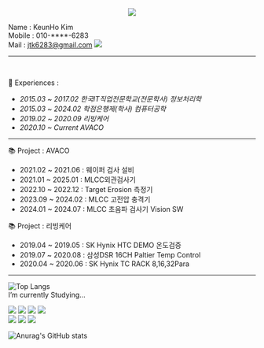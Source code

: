 
<div align="center">
  <img src="https://capsule-render.vercel.app/api?type=waving&color=auto&height=200&section=header&text=KeunHo Github&fontSize=60" />
  <br>
</div>

Name   : KeunHo Kim <br>
Mobile : 010-****-6283 <br>
Mail   : jtk6283@gmail.com <img src="https://img.shields.io/badge/Gmail-D14836?style=flat-square&logo=gmail&logoColor=white"/>  <br>

----
<br>

🥃 Experiences :
-   *2015.03 ~ 2017.02 한국IT직업전문학교(전문학사) 정보처리학* 
-   *2015.03 ~ 2024.02 학점은행제(학사) 컴퓨터공학*
-   *2019.02 ~ 2020.09 리빙케어*
-   *2020.10 ~ Current AVACO*

---

📚 Project : AVACO
-   2021.02 ~ 2021.06 : 웨이퍼 검사 설비
-   2021.01 ~ 2025.01 : MLCC외관검사기
-   2022.10 ~ 2022.12 : Target Erosion 측정기
-   2023.09 ~ 2024.02 : MLCC 고전압 충격기
-   2024.01 ~ 2024.07 : MLCC 초음파 검사기 Vision SW

📚 Project : 리빙케어
-   2019.04 ~ 2019.05 : SK Hynix HTC DEMO 온도검증
-   2019.07 ~ 2020.08 : 삼성DSR 16CH Paltier Temp Control
-   2020.04 ~ 2020.06 : SK Hynix TC RACK 8,16,32Para


---
  <!-- 주석
  아이콘 포멧 = <img src="http://img.shields.io/badge/이름-색상코드?style=flat-square&logo=아이콘이름&logoColor=글자색상"/>
  -->

  ![Top Langs](https://github-readme-stats.vercel.app/api/top-langs/?username=DohanPAPA&layout=compact)
  <br>
  I’m currently Studying...
  <br>
  
  <!-- Badges -->
  <img src="http://img.shields.io/badge/C-00599C?style=flat-square&logo=C&logoColor=white"/>                                             <!-- C -->
  <img src="https://img.shields.io/badge/C%23-239120?style=flat-square&logo=c-sharp&logoColor=white"/>                                   <!-- C# -->
  <img src="https://img.shields.io/badge/Python-14354C?style=flat-square&logo=python&logoColor=white"/>                                  <!-- Python -->
  <img src="https://img.shields.io/badge/opencv-5C3EE8?style=flat-square&logo=opencv&logoColor=black">                                   <!-- OpenCV -->
  <br>
  <img src="https://img.shields.io/badge/Visual_Studio-5C2D91?style=for-the-badge&logo=visual%20studio&logoColor=white">                 <!-- Visual Sutio -->
  <img src="https://img.shields.io/badge/Visual_Studio_Code-0078D4?style=for-the-badge&logo=visual%20studio%20code&logoColor=white">     <!-- Visual Studio Code -->
  <img src="https://img.shields.io/badge/Notepad++-90E59A.svg?style=for-the-badge&logo=notepad%2B%2B&logoColor=black">                   <!-- NotePad++ -->


![Anurag's GitHub stats](https://github-readme-stats.vercel.app/api?username=DohanPAPA&show_icons=true&theme=radical)




<!--
**DohanPAPA/DohanPAPA** is a ✨ _special_ ✨ repository because its `README.md` (this file) appears on your GitHub profile.

Here are some ideas to get you started:

- 🔭 I’m currently working on ...
- 🌱 I’m currently learning ...
- 👯 I’m looking to collaborate on ...
- 🤔 I’m looking for help with ...
- 💬 Ask me about ...
- 📫 How to reach me: ...
- 😄 Pronouns: ...
- ⚡ Fun fact: ...
-->
